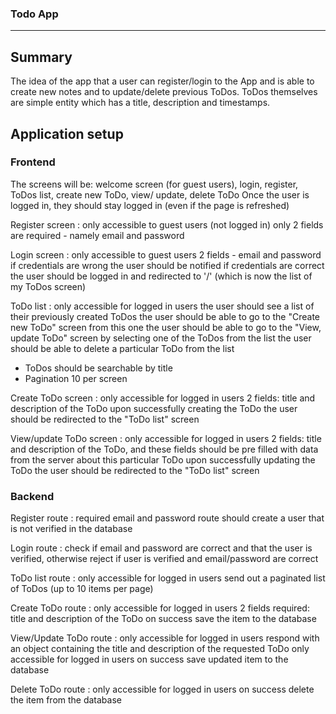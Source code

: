 ### Todo App
***


## Summary
The idea of the app that a user can register/login to the App and is able to create new notes and to update/delete previous ToDos. ToDos themselves are simple entity which has a title, description and timestamps.


## Application setup

### Frontend
The screens will be: welcome screen (for guest users), login, register, ToDos list, create new ToDo, view/ update, delete ToDo
Once the user is logged in, they should stay logged in (even if the page is refreshed) 

Register screen :
only accessible to guest users (not logged in)
only 2 fields are required - namely email and password

Login screen :
only accessible to guest users
2 fields - email and password
if credentials are wrong the user should be notified
if credentials are correct the user should be logged in and redirected to '/' (which is now the list of my ToDos screen)

ToDo list :
only accessible for logged in users
the user should see a list of their previously created ToDos
the user should be able to go to the "Create new ToDo" screen from this one
the user should be able to go to the "View, update ToDo" screen by selecting one of the ToDos from the list
the user should be able to delete a particular ToDo from the list

- ToDos should be searchable by title
- Pagination 10 per screen

Create ToDo screen :
only accessible for logged in users
2 fields: title and description of the ToDo
upon successfully creating the ToDo the user should be redirected to the "ToDo list" screen

View/update ToDo screen :
only accessible for logged in users
2 fields: title and description of the ToDo, and these fields should be pre filled with data from the server about this particular ToDo
upon successfully updating the ToDo the user should be redirected to the "ToDo list" screen

### Backend
Register route :
required email and password
route should create a user that is not verified in the database


Login route :
check if email and password are correct and that the user is verified, otherwise reject
if user is verified and email/password are correct


ToDo list route :
only accessible for logged in users
send out a paginated list of ToDos (up to 10 items per page)

Create ToDo route :
only accessible for logged in users
2 fields required: title and description of the ToDo
on success save the item to the database

View/Update ToDo route :
only accessible for logged in users
respond with an object containing the title and description of the requested ToDo
only accessible for logged in users
on success save updated item to the database

Delete ToDo route :
only accessible for logged in users
on success delete the item from the database
